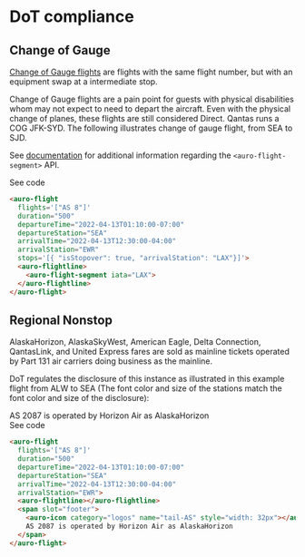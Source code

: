 # DoT compliance

## Change of Gauge

[Change of Gauge flights](https://www.travelweekly.com/Mark-Pestronk/Agents-must-identify-change-of-gauge-services) are flights with the same flight number, but with an equipment swap at a intermediate stop.

<auro-alerts information>Change of Gauge flights are a pain point for guests with physical disabilities whom may not expect to need to depart the aircraft. Even with the physical change of planes, these flights are still considered Direct. Qantas runs a COG JFK-SYD.</auro-alerts>
The following illustrates change of gauge flight, from SEA to SJD.

See [documentation](https://auro.alaskaair.com/components/auro/flightline/api) for additional information regarding the `<auro-flight-segment>` API.

<div class="exampleWrapper">
  <!-- AURO-GENERATED-CONTENT:START (FILE:src=./../../apiExamples/changeofgauge.html) -->
  <!-- The below content is automatically added from ./../../apiExamples/changeofgauge.html -->
  <auro-flight
    flights='["AS 8"]'
    duration="500"
    departureTime="2022-04-13T01:10:00-07:00"
    departureStation="SEA"
    arrivalTime="2022-04-13T12:30:00-04:00"
    arrivalStation="EWR"
    stops='[{ "isStopover": true, "arrivalStation": "LAX"}]'>
    <auro-flightline>
      <auro-flight-segment iata="LAX">
    </auro-flightline>
  </auro-flight>
  <!-- AURO-GENERATED-CONTENT:END -->
</div>
<auro-accordion alignRight>
  <span slot="trigger">See code</span>
<!-- AURO-GENERATED-CONTENT:START (CODE:src=./../../apiExamples/changeofgauge.html) -->
<!-- The below code snippet is automatically added from ./../../apiExamples/changeofgauge.html -->

```html
<auro-flight
  flights='["AS 8"]'
  duration="500"
  departureTime="2022-04-13T01:10:00-07:00"
  departureStation="SEA"
  arrivalTime="2022-04-13T12:30:00-04:00"
  arrivalStation="EWR"
  stops='[{ "isStopover": true, "arrivalStation": "LAX"}]'>
  <auro-flightline>
    <auro-flight-segment iata="LAX">
  </auro-flightline>
</auro-flight>
```
<!-- AURO-GENERATED-CONTENT:END -->
</auro-accordion>

## Regional Nonstop

AlaskaHorizon, AlaskaSkyWest, American Eagle, Delta Connection, QantasLink, and United Express fares are sold as mainline tickets operated by Part 131 air carriers doing business as the mainline.

DoT regulates the disclosure of this instance as illustrated in this example flight from ALW to SEA (The font color and size of the stations match the font color and size of the disclosure):

<div class="exampleWrapper">
  <!-- AURO-GENERATED-CONTENT:START (FILE:src=./../../apiExamples/regionalnonstop.html) -->
  <!-- The below content is automatically added from ./../../apiExamples/regionalnonstop.html -->
  <auro-flight
    flights='["AS 8"]'
    duration="500"
    departureTime="2022-04-13T01:10:00-07:00"
    departureStation="SEA"
    arrivalTime="2022-04-13T12:30:00-04:00"
    arrivalStation="EWR">
    <auro-flightline></auro-flightline>
    <span slot="footer">
      <auro-icon category="logos" name="tail-AS" style="width: 32px"></auro-icon>
      AS 2087 is operated by Horizon Air as AlaskaHorizon
    </span>
  </auro-flight>
  <!-- AURO-GENERATED-CONTENT:END -->
</div>
<auro-accordion alignRight>
  <span slot="trigger">See code</span>
<!-- AURO-GENERATED-CONTENT:START (CODE:src=./../../apiExamples/regionalnonstop.html) -->
<!-- The below code snippet is automatically added from ./../../apiExamples/regionalnonstop.html -->

```html
<auro-flight
  flights='["AS 8"]'
  duration="500"
  departureTime="2022-04-13T01:10:00-07:00"
  departureStation="SEA"
  arrivalTime="2022-04-13T12:30:00-04:00"
  arrivalStation="EWR">
  <auro-flightline></auro-flightline>
  <span slot="footer">
    <auro-icon category="logos" name="tail-AS" style="width: 32px"></auro-icon>
    AS 2087 is operated by Horizon Air as AlaskaHorizon
  </span>
</auro-flight>
```
<!-- AURO-GENERATED-CONTENT:END -->
</auro-accordion>
